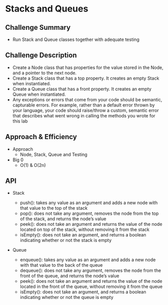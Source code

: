 # Stacks and Queues
<!-- Short summary or background information -->

## Challenge Summary
<!-- Short summary or background information -->
- Run Stack and Queue classes together with adequate testing

## Challenge Description
<!-- Description of the challenge -->
- Create a Node class that has properties for the value stored in the Node, and a pointer to the next node.
- Create a Stack class that has a top property. It creates an empty Stack when instantiated.
- Create a Queue class that has a front property. It creates an empty Queue when instantiated.
- Any exceptions or errors that come from your code should be semantic, capturable errors. For example, rather than a default error thrown by your language, your code should raise/throw a custom, semantic error that describes what went wrong in calling the methods you wrote for this lab

## Approach & Efficiency
<!-- What approach did you take? Why? What is the Big O space/time for this approach? -->
- Approach
  - Node, Stack, Queue and Testing
- Big 0
  - O(1) & O(2n)

## API
<!-- Description of each method publicly available to your Stack and Queue-->
- Stack
  - push(): takes any value as an argument and adds a new node with that value to the top of the stack
  - pop(): does not take any argument, removes the node from the top of the stack, and returns the node’s value
  - peek(): does not take an argument and returns the value of the node located on top of the stack, without removing it from the stack
  - isEmpty(): does not take an argument, and returns a boolean indicating whether or not the stack is empty

- Queue
  - enqueue(): takes any value as an argument and adds a new node with that value to the back of the queue
  - dequeue(): does not take any argument, removes the node from the front of the queue, and returns the node’s value
  - peek(): does not take an argument and returns the value of the node located in the front of the queue, without removing it from the queue
  - isEmpty(): does not take an argument, and returns a boolean indicating whether or not the queue is empty
